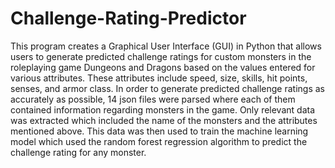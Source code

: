 # Challenge-Rating-Predictor

This program creates a Graphical User Interface (GUI) in Python that allows users to generate predicted challenge ratings for custom monsters in the roleplaying game Dungeons and Dragons based on the values entered for various attributes.
These attributes include speed, size, skills, hit points, senses, and armor class. In order to generate predicted challenge ratings as accurately as possible, 14 json files were parsed where
each of them contained information regarding monsters in the game. Only relevant data was extracted which included the name of the monsters and the attributes mentioned above.
This data was then used to train the machine learning model which used the random forest regression algorithm to predict the challenge rating for any monster.
